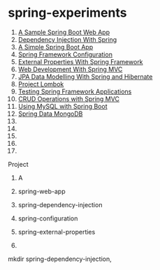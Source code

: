 # spring-experiments

1. [A Sample Spring Boot Web App]()
2. [Dependency Injection With Spring]()
3. [A Simple Spring Boot App]()
4. [Spring Framework Configuration]()
5. [External Properties With Spring Framework]()
6. [Web Development With Spring MVC]()
7. [JPA Data Modelling With Spring and Hibernate]()
8. [Project Lombok]()
9. [Testing Spring Framework Applications]()
10. [CRUD Operations with Spring MVC]()
11. [Using MySQL with Spring Boot]()
12. [Spring Data MongoDB]()
13. []()
13. []()
13. []()
13. []()
13. []()

Project
1. A



1. spring-web-app
2. spring-dependency-injection
3. spring-configuration
4. spring-external-properties
5. 


mkdir 
spring-dependency-injection, 


